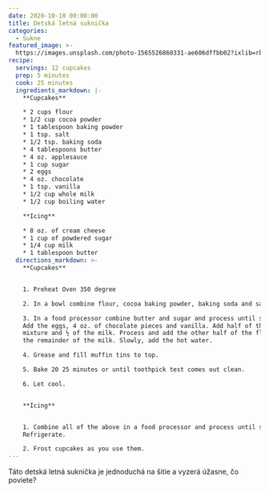 ```yaml
---
date: 2020-10-10 00:00:00
title: Detská letná suknička
categories:
  - Sukne
featured_image: >-
  https://images.unsplash.com/photo-1565526860331-ae606dffbb02?ixlib=rb-1.2.1&ixid=eyJhcHBfaWQiOjEyMDd9&auto=format&fit=crop&w=634&q=80
recipe:
  servings: 12 cupcakes
  prep: 5 minutes
  cook: 25 minutes
  ingredients_markdown: |-
    **Cupcakes**

    * 2 cups flour
    * 1/2 cup cocoa powder
    * 1 tablespoon baking powder
    * 1 tsp. salt
    * 1/2 tsp. baking soda
    * 4 tablespoons butter
    * 4 oz. applesauce
    * 1 cup sugar
    * 2 eggs
    * 4 oz. chocolate
    * 1 tsp. vanilla
    * 1/2 cup whole milk
    * 1/2 cup boiling water

    **Icing**

    * 8 oz. of cream cheese
    * 1 cup of powdered sugar
    * 1/4 cup milk
    * 1 tablespoon butter
  directions_markdown: >-
    **Cupcakes**


    1. Preheat Oven 350 degree

    2. In a bowl combine flour, cocoa baking powder, baking soda and salt.

    3. In a food processor combine butter and sugar and process until smooth.
    Add the eggs, 4 oz. of chocolate pieces and vanilla. Add half of the flour
    mixture and ½ of the milk. Process and add the other half of the flour and
    the remainder of the milk. Slowly, add the hot water.

    4. Grease and fill muffin tins to top.

    5. Bake 20 25 minutes or until toothpick test comes out clean.

    6. Let cool.


    **Icing**


    1. Combine all of the above in a food processor and process until smooth.
    Refrigerate.

    2. Frost cupcakes as you use them.
---
```

Táto detská letná suknička je jednoduchá na šitie a vyzerá úžasne, čo poviete?